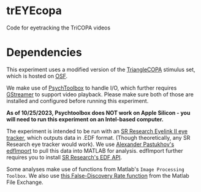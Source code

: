 # trEYEcopa
Code for eyetracking the TriCOPA videos

# Dependencies
This experiment uses a modified version of the [TriangleCOPA](https://github.com/asgordon/TriangleCOPA) stimulus set, which is hosted on [OSF](https://osf.io/z6ysr/).

We make use of [PsychToolbox](http://psychtoolbox.org/download.html) to handle I/O, 
which further requires [GStreamer](https://gstreamer.freedesktop.org/download/) to support video playback.
Please make sure both of those are installed and configured before running this experiment.


**As of 10/25/2023, Psychtoolbox does NOT work on Apple Silicon - you will need to run this experiment on an Intel-based computer.**

The experiment is intended to be run with an [SR Research Eyelink II eye tracker](https://www.sr-research.com/eyelink-ii/), which outputs data in .EDF format. (Though theoretically, any SR Research eye tracker would work).
We use [Alexander Pastukhov's edfImport](https://github.com/alexander-pastukhov/edfImport) to pull this data into MATLAB for analysis.
edfImport further requires you to install [SR Research's EDF API](https://www.sr-research.com/support/thread-13.html).

Some analyses make use of functions from Matlab's `Image Processing Toolbox`.
We also use [this False-Discovery Rate function](https://www.mathworks.com/matlabcentral/fileexchange/27418-fdr_bh) from the Matlab File Exchange.